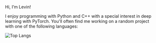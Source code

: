 Hi, I’m Levin!

I enjoy programming with Python and C++ with a special interest in deep learning with PyTorch. You'll often find me working on a random project with one of the following languages:

![Top Langs](https://github-readme-stats-beryl-two.vercel.app/api/top-langs/?username=appleplectic&layout=pie&langs_count=10&theme=radical)
